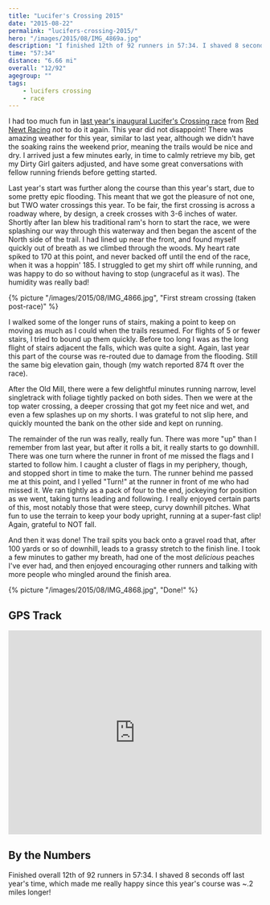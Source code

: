 ```yaml
---
title: "Lucifer's Crossing 2015"
date: "2015-08-22"
permalink: "lucifers-crossing-2015/"
hero: "/images/2015/08/IMG_4869a.jpg"
description: "I finished 12th of 92 runners in 57:34. I shaved 8 seconds off last year's time, which made me really happy since this year's course was ~.2 miles longer!"
time: "57:34"
distance: "6.66 mi"
overall: "12/92"
agegroup: ""
tags:
    - lucifers crossing
    - race
---
```


I had too much fun in [last year's inaugural Lucifer's Crossing race](/lucifers-crossing/) from [Red Newt Racing](http://www.rednewtracing.com/) _not_ to do it again. This year did not disappoint! There was amazing weather for this year, similar to last year, although we didn't have the soaking rains the weekend prior, meaning the trails would be nice and dry. I arrived just a few minutes early, in time to calmly retrieve my bib, get my Dirty Girl gaiters adjusted, and have some great conversations with fellow running friends before getting started.

Last year's start was further along the course than this year's start, due to some pretty epic flooding. This meant that we got the pleasure of not one, but TWO water crossings this year. To be fair, the first crossing is across a roadway where, by design, a creek crosses with 3-6 inches of water. Shortly after Ian blew his traditional ram's horn to start the race, we were splashing our way through this waterway and then began the ascent of the North side of the trail. I had lined up near the front, and found myself quickly out of breath as we climbed through the woods. My heart rate spiked to 170 at this point, and never backed off until the end of the race, when it was a hoppin' 185. I struggled to get my shirt off while running, and was happy to do so without having to stop (ungraceful as it was). The humidity was really bad!

{% picture "/images/2015/08/IMG_4866.jpg", "First stream crossing (taken post-race)" %}

I walked some of the longer runs of stairs, making a point to keep on moving as much as I could when the trails resumed. For flights of 5 or fewer stairs, I tried to bound up them quickly. Before too long I was as the long flight of stairs adjacent the falls, which was quite a sight. Again, last year this part of the course was re-routed due to damage from the flooding. Still the same big elevation gain, though (my watch reported 874 ft over the race).

After the Old Mill, there were a few delightful minutes running narrow, level singletrack with foliage tightly packed on both sides. Then we were at the top water crossing, a deeper crossing that got my feet nice and wet, and even a few splashes up on my shorts. I was grateful to not slip here, and quickly mounted the bank on the other side and kept on running.

The remainder of the run was really, really fun. There was more "up" than I remember from last year, but after it rolls a bit, it really starts to go downhill. There was one turn where the runner in front of me missed the flags and I started to follow him. I caught a cluster of flags in my periphery, though, and stopped short in time to make the turn. The runner behind me passed me at this point, and I yelled "Turn!" at the runner in front of me who had missed it. We ran tightly as a pack of four to the end, jockeying for position as we went, taking turns leading and following. I really enjoyed certain parts of this, most notably those that were steep, curvy downhill pitches. What fun to use the terrain to keep your body upright, running at a super-fast clip! Again, grateful to NOT fall.

And then it was done! The trail spits you back onto a gravel road that, after 100 yards or so of downhill, leads to a grassy stretch to the finish line. I took a few minutes to gather my breath, had one of the most _delicious_ peaches I've ever had, and then enjoyed encouraging other runners and talking with more people who mingled around the finish area.

{% picture "/images/2015/08/IMG_4868.jpg", "Done!" %}

## GPS Track

<iframe src="https://www.strava.com/activities/376037337/embed/45615a9168f5f45b3a7427b16b519e282e4b9c74" width="100%" height="405" frameborder="0" scrolling="no"></iframe>

## By the Numbers

Finished overall 12th of 92 runners in 57:34. I shaved 8 seconds off last year's time, which made me really happy since this year's course was ~.2 miles longer!
